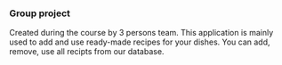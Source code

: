 ### Group project
Created during the course by 3 persons team.
This application is mainly used to add and use ready-made recipes for your dishes.
You can add, remove, use all recipts from our database.
